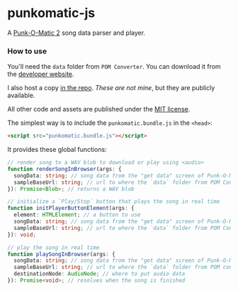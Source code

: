 # punkomatic-js

A [Punk-O-Matic 2] song data parser and player.

[Punk-O-Matic 2]: https://www.evildoggames.com/punk-o-matic-2.html

### How to use

You'll need the `data` folder from `POM Converter`. You can download it from the [developer website].

I also host a copy [in the repo]. _These are not mine_, but they are publicly available.

All other code and assets are published under the [MIT license].

[developer website]: https://www.evildoggames.com/punk-o-matic-2.html
[in the repo]: https://github.com/iliazeus/punkomatic-js/tree/master/data
[MIT license]: https://github.com/iliazeus/punkomatic-js/tree/master/LICENSE

The simplest way is to include the `punkomatic.bundle.js` in the `<head>`:

```html
<script src="punkomatic.bundle.js"></script>
```

It provides these global functions:

```ts
// render song to a WAV blob to download or play using <audio>
function renderSongInBrowser(args: {
  songData: string; // song data from the "get data" screen of Punk-O-Matic 2
  sampleBaseUrl: string; // url to where the `data` folder from POM Converter is
}): Promise<Blob>; // returns a WAV blob

// initialize a `Play/Stop` button that plays the song in real time
function initPlayerButtonElement(args: {
  element: HTMLElement; // a button to use
  songData: string; // song data from the "get data" screen of Punk-O-Matic 2
  sampleBaseUrl: string; // url to where the `data` folder from POM Converter is
}): void;

// play the song in real time
function playSongInBrowser(args: {
  songData: string; // song data from the "get data" screen of Punk-O-Matic 2
  sampleBaseUrl: string; // url to where the `data` folder from POM converter is
  destinationNode: AudioNode; // where to put audio data
}): Promise<void>; // resolves when the song is finished
```
